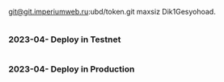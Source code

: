 git@git.imperiumweb.ru:ubd/token.git
maxsiz
Dik1Gesyohoad.

```python


```


### 2023-04- Deploy in Testnet


```python

```

### 2023-04- Deploy in Production


```python
```
